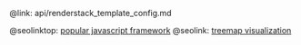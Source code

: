 @link: api/renderstack_template_config.md

@seolinktop: [popular javascript framework](https://webix.com)
@seolink: [treemap visualization](https://webix.com/widget/treemap/)